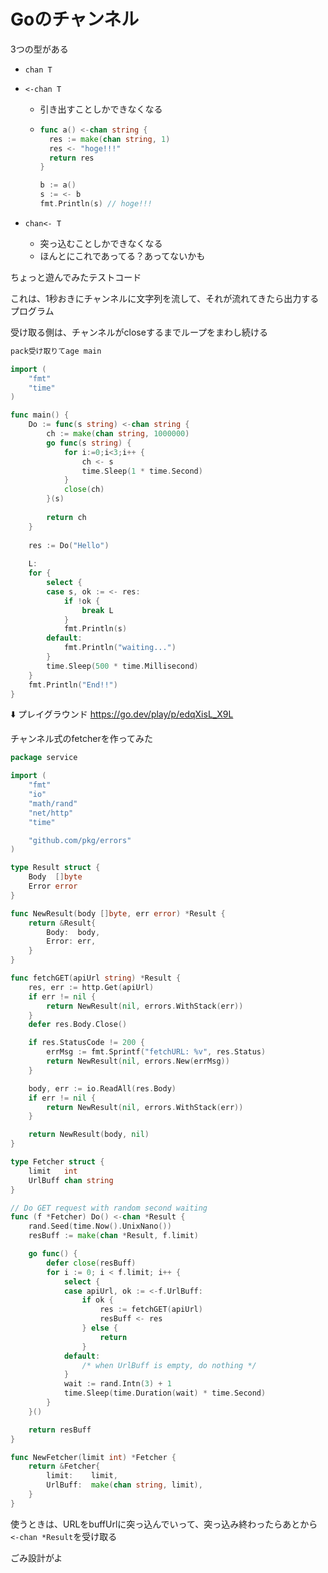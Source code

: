 # Goのチャンネル

3つの型がある

- `chan T`

- `<-chan T`

  - 引き出すことしかできなくなる

  - ```go
    func a() <-chan string {
      res := make(chan string, 1)
      res <- "hoge!!!"
      return res
    }
    
    b := a()
    s := <- b
    fmt.Println(s) // hoge!!!
    ```

- `chan<- T`

  - 突っ込むことしかできなくなる
  - ほんとにこれであってる？あってないかも





ちょっと遊んでみたテストコード

これは、1秒おきにチャンネルに文字列を流して、それが流れてきたら出力するプログラム

受け取る側は、チャンネルがcloseするまでループをまわし続ける

```go
pack受け取りてage main

import (
	"fmt"
	"time"
)

func main() {
	Do := func(s string) <-chan string {
		ch := make(chan string, 1000000)
		go func(s string) {
			for i:=0;i<3;i++ {
				ch <- s
				time.Sleep(1 * time.Second)
			}
			close(ch)
		}(s)
		
		return ch
	}
	
	res := Do("Hello")
	
	L:
	for {
		select {
		case s, ok := <- res:
			if !ok {
				break L
			}
			fmt.Println(s)
		default:
			fmt.Println("waiting...")
		}
		time.Sleep(500 * time.Millisecond)
	}
	fmt.Println("End!!")
}
```

:arrow_down: プレイグラウンド
https://go.dev/play/p/edqXisL_X9L





チャンネル式のfetcherを作ってみた

```go
package service

import (
	"fmt"
	"io"
	"math/rand"
	"net/http"
	"time"

	"github.com/pkg/errors"
)

type Result struct {
	Body  []byte
	Error error
}

func NewResult(body []byte, err error) *Result {
	return &Result{
		Body:  body,
		Error: err,
	}
}

func fetchGET(apiUrl string) *Result {
	res, err := http.Get(apiUrl)
	if err != nil {
		return NewResult(nil, errors.WithStack(err))
	}
	defer res.Body.Close()

	if res.StatusCode != 200 {
		errMsg := fmt.Sprintf("fetchURL: %v", res.Status)
		return NewResult(nil, errors.New(errMsg))
	}

	body, err := io.ReadAll(res.Body)
	if err != nil {
		return NewResult(nil, errors.WithStack(err))
	}

	return NewResult(body, nil)
}

type Fetcher struct {
	limit   int
	UrlBuff chan string
}

// Do GET request with random second waiting
func (f *Fetcher) Do() <-chan *Result {
	rand.Seed(time.Now().UnixNano())
	resBuff := make(chan *Result, f.limit)

	go func() {
		defer close(resBuff)
		for i := 0; i < f.limit; i++ {
			select {
			case apiUrl, ok := <-f.UrlBuff:
				if ok {
					res := fetchGET(apiUrl)
					resBuff <- res
				} else {
					return
				}
			default:
				/* when UrlBuff is empty, do nothing */
			}
			wait := rand.Intn(3) + 1
			time.Sleep(time.Duration(wait) * time.Second)
		}
	}()

	return resBuff
}

func NewFetcher(limit int) *Fetcher {
	return &Fetcher{
		limit:    limit,
		UrlBuff:  make(chan string, limit),
	}
}
```



使うときは、URLをbuffUrlに突っ込んでいって、突っ込み終わったらあとから`<-chan *Result`を受け取る

ごみ設計がよ